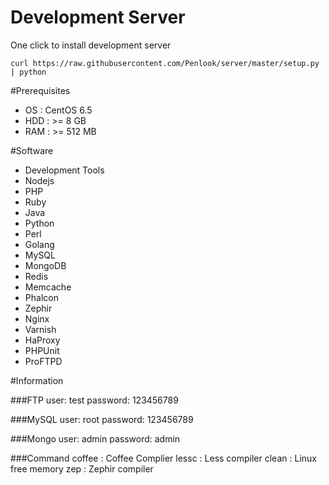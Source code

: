 Development Server 
=====
One click to install development server
```
curl https://raw.githubusercontent.com/Penlook/server/master/setup.py | python
```
#Prerequisites
- OS  : CentOS 6.5
- HDD : >= 8 GB
- RAM : >= 512 MB

#Software
- Development Tools
- Nodejs
- PHP
- Ruby
- Java
- Python
- Perl
- Golang
- MySQL
- MongoDB
- Redis
- Memcache
- Phalcon
- Zephir
- Nginx
- Varnish
- HaProxy
- PHPUnit
- ProFTPD

#Information

###FTP
	user: test
	password: 123456789

###MySQL
	user: root
	password: 123456789

###Mongo
	user: admin
	password: admin

###Command
	coffee : Coffee Complier
	lessc : Less compiler
	clean : Linux free memory
	zep : Zephir compiler

